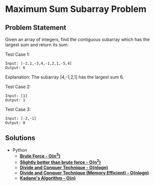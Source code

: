# Maximum Sum Subarray Problem
## Problem Statement
Given an array of integers, find the contiguous subarray which has the largest sum and return its sum.

Test Case 1:
```
Input: [-2,1,-3,4,-1,2,1,-5,4]
Output: 6
```
Explanation: The subarray [4,-1,2,1] has the largest sum 6.

Test Case 2:
```
Input: [1]
Output: 1
```
Test Case 3:
```
Input: [-2,-1]
Output: 0
```
## Solutions
- Python
    * **<a href='max_sum_bruteforce_ncube.py'>Brute Force - O(n<sup>3</sup>)</a>**
    * **<a href='max_sum_nsquare.py'>Slightly better than brute force - O(n<sup>2</sup>)</a>**
    * **<a href='max_sum_dividenconquer_nlogn.py'>Divide and Conquer Technique - O(nlogn)**
    * **<a href='max_sum_dividenconquer_nlogn_memeff.py'>Divide and Conquer Technique (Memory Efficient) - O(nlogn)**
    * **<a href='max_sum_kadane_n.py'>Kadane's Algorithm - O(n)**